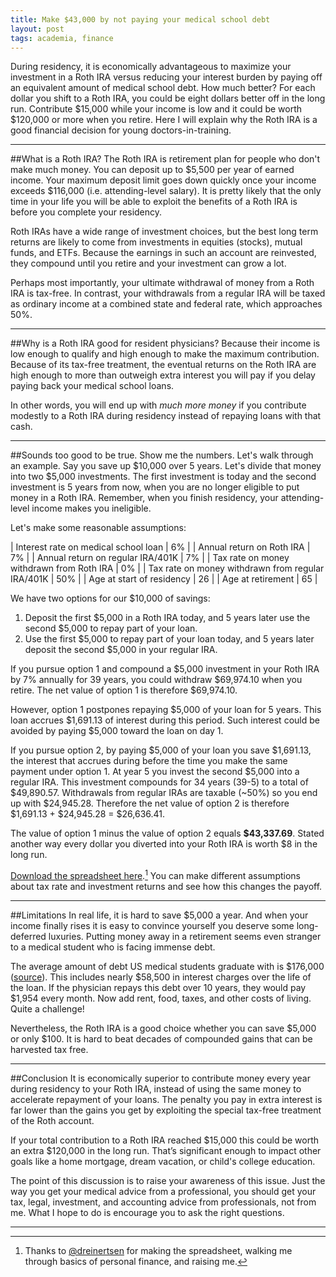 ```yaml
---
title: Make $43,000 by not paying your medical school debt
layout: post
tags: academia, finance
---
```


During residency, it is economically advantageous to maximize your investment in a Roth IRA versus reducing your interest burden by paying off an equivalent amount of medical school debt. How much better? For each dollar you shift to a Roth IRA, you could be eight dollars better off in the long run. Contribute $15,000 while your income is low and it could be worth $120,000 or more when you retire. Here I will explain why the Roth IRA is a good financial decision for young doctors-in-training.

---

##What is a Roth IRA?
The Roth IRA is retirement plan for people who don't make much money. You can deposit up to $5,500 per year of earned income. Your maximum deposit limit goes down quickly once your income exceeds $116,000 (i.e. attending-level salary). It is pretty likely that the only time in your life you will be able to exploit the benefits of a Roth IRA is before you complete your residency.

Roth IRAs have a wide range of investment choices, but the best long term returns are likely to come from investments in equities (stocks), mutual funds, and ETFs. Because the earnings in such an account are reinvested, they compound until you retire and your investment can grow a lot.

Perhaps most importantly, your ultimate withdrawal of money from a Roth IRA is tax-free. In contrast, your withdrawals from a regular IRA will be taxed as ordinary income at a combined state and federal rate, which approaches 50%.

---

##Why is a Roth IRA good for resident physicians?
Because their income is low enough to qualify and high enough to make the maximum contribution. Because of its tax-free treatment, the eventual returns on the Roth IRA are high enough to more than outweigh extra interest you will pay if you delay paying back your medical school loans.

In other words, you will end up with *much more money* if you contribute modestly to a Roth IRA during residency instead of repaying loans with that cash.

---

##Sounds too good to be true. Show me the numbers.
Let's walk through an example. Say you save up $10,000 over 5 years. Let's divide that money into two $5,000 investments. The first investment is today and the second investment is 5 years from now, when you are no longer eligible to put money in a Roth IRA. Remember, when you finish residency, your attending-level income makes you ineligible.

Let's make some reasonable assumptions:

| Interest rate on medical school loan      | 6% |
| Annual return on Roth IRA                 | 7% |
| Annual return on regular IRA/401K         | 7% |
| Tax rate on money withdrawn from Roth IRA 	 | 0% |
| Tax rate on money withdrawn from regular IRA/401K | 50% |
| Age at start of residency            	 | 26 |
| Age at retirement                         | 65 |

We have two options for our $10,000 of savings:

1. Deposit the first $5,000 in a Roth IRA today, and 5 years later use the second $5,000 to repay part of your loan.
2. Use the first $5,000 to repay part of your loan today, and 5 years later deposit the second $5,000 in your regular IRA.

If you pursue option 1 and compound a $5,000 investment in your Roth IRA by 7% annually for 39 years, you could withdraw $69,974.10 when you retire. The net value of option 1 is therefore $69,974.10.

However, option 1 postpones repaying $5,000 of your loan for 5 years. This loan accrues $1,691.13 of interest during this period. Such interest could be avoided by paying $5,000 toward the loan on day 1.

If you pursue option 2, by paying $5,000 of your loan you save $1,691.13, the interest that accrues during before the time you make the same payment under option 1. At year 5 you invest the second $5,000 into a regular IRA. This investment compounds for 34 years (39-5) to a total of $49,890.57. Withdrawals from regular IRAs are taxable (~50%) so you end up with $24,945.28. Therefore the net value of option 2 is therefore $1,691.13 + $24,945.28 = $26,636.41.

The value of option 1 minus the value of option 2 equals **$43,337.69**. Stated another way every dollar you diverted into your Roth IRA is worth $8 in the long run.

[Download the spreadsheet here](/assets/rothira.xls).[^1] You can make different assumptions about tax rate and investment returns and see how this changes the payoff.

---

##Limitations
In real life, it is hard to save $5,000 a year. And when your income finally rises it is easy to convince yourself you deserve some long-deferred luxuries. Putting money away in a retirement seems even stranger to a medical student who is facing immense debt.

The average amount of debt US medical students graduate with is $176,000 ([source](https://www.aamc.org/download/296002/data/aibvol12_no2.pdf)). This includes nearly $58,500 in interest charges over the life of the loan. If the physician repays this debt over 10 years, they would pay $1,954 every month. Now add rent, food, taxes, and other costs of living. Quite a challenge!

Nevertheless, the Roth IRA is a good choice whether you can save $5,000 or only $100. It is hard to beat decades of compounded gains that can be harvested tax free.

---

##Conclusion
It is economically superior to contribute money every year during residency to your Roth IRA, instead of using the same money to accelerate repayment of your loans. The penalty you pay in extra interest is far lower than the gains you get by exploiting the special tax-free treatment of the Roth account.

If your total contribution to a Roth IRA reached $15,000 this could be worth an extra $120,000 in the long run. That’s significant enough to impact other goals like a home mortgage, dream vacation, or child's college education.

The point of this discussion is to raise your awareness of this issue. Just the way you get your medical advice from a professional, you should get your tax, legal, investment, and accounting advice from professionals, not from me. What I hope to do is encourage you to ask the right questions.

---

[^1]: Thanks to [@dreinertsen](https://twitter.com/DReinertsen) for making the spreadsheet, walking me through basics of personal finance, and raising me.
